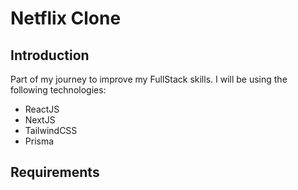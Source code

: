 # Netflix Clone

## Introduction

Part of my journey to improve my FullStack skills. I will be using the following technologies:

- ReactJS
- NextJS
- TailwindCSS
- Prisma

## Requirements
